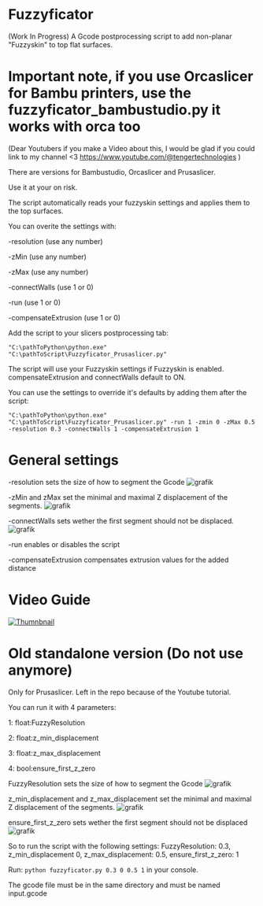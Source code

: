 # Fuzzyficator
(Work In Progress) A Gcode postprocessing script to add non-planar "Fuzzyskin" to top flat surfaces. 

# Important note, if you use Orcaslicer for Bambu printers, use the fuzzyficator_bambustudio.py it works with orca too 

(Dear Youtubers if you make a Video about this, I would be glad if you could link to my channel <3 https://www.youtube.com/@tengertechnologies ) 

There are versions for Bambustudio, Orcaslicer and Prusaslicer. 

Use it at your on risk.

The script automatically reads your fuzzyskin settings and applies them to the top surfaces. 

You can overite the settings with:

-resolution (use any number)

-zMin (use any number)

-zMax (use any number)

-connectWalls (use 1 or 0)

-run (use 1 or 0)

-compensateExtrusion (use 1 or 0)

Add the script to your slicers postprocessing tab:

`"C:\pathToPython\python.exe" "C:\pathToScript\Fuzzyficator_Prusaslicer.py"`

The script will use your Fuzzyskin settings if Fuzzyskin is enabled. compensateExtrusion and connectWalls default to ON.

You can use the settings to override it's defaults by adding them after the script:

`"C:\pathToPython\python.exe" "C:\pathToScript\Fuzzyficator_Prusaslicer.py" -run 1 -zmin 0 -zMax 0.5 -resolution 0.3 -connectWalls 1 -compensateExtrusion 1`



# General settings

-resolution sets the size of how to segment the Gcode
![grafik](https://github.com/user-attachments/assets/ec9a2832-ebee-4b15-a821-e848d71073ec)

-zMin and zMax set the minimal and maximal Z displacement of the segments.
![grafik](https://github.com/user-attachments/assets/0e9c0c30-0c61-4df0-ae76-dbe2a4c6e381)

-connectWalls sets wether the first segment should not be displaced. 
![grafik](https://github.com/user-attachments/assets/a2874fcf-e2fa-4440-a6c1-b58d4f6bc080)

-run enables or disables the script

-compensateExtrusion compensates extrusion values for the added distance 


# Video Guide



[![Thumnbnail](http://img.youtube.com/vi/85FJl5P0AoU/0.jpg)](http://www.youtube.com/watch?v=85FJl5P0AoU)



# Old standalone version (Do not use anymore)

Only for Prusaslicer. Left in the repo because of the Youtube tutorial. 

You can run it with 4 parameters:

1: float:FuzzyResolution

2: float:z_min_displacement

3: float:z_max_displacement

4: bool:ensure_first_z_zero

FuzzyResolution sets the size of how to segment the Gcode
![grafik](https://github.com/user-attachments/assets/ec9a2832-ebee-4b15-a821-e848d71073ec)

z_min_displacement and z_max_displacement set the minimal and maximal Z displacement of the segments.
![grafik](https://github.com/user-attachments/assets/0e9c0c30-0c61-4df0-ae76-dbe2a4c6e381)

ensure_first_z_zero sets wether the first segment should not be displaced
![grafik](https://github.com/user-attachments/assets/a2874fcf-e2fa-4440-a6c1-b58d4f6bc080)

So to run the script with the following settings: FuzzyResolution: 0.3, z_min_displacement 0, z_max_displacement: 0.5, ensure_first_z_zero: 1

Run: `python fuzzyficator.py 0.3 0 0.5 1` in your console.

The gcode file must be in the same directory and must be named input.gcode

